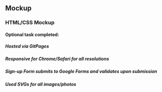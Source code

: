 ## Mockup
### HTML/CSS Mockup

#### Optional task completed:
##### Hosted via GitPages
##### Responsive for Chrome/Safari for all resolutions
##### Sign-up Form submits to Google Forms and validates upon submission
##### Used SVGs for all images/photos
